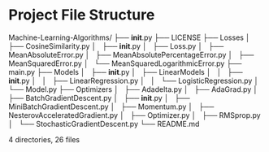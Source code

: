 # Project File Structure

Machine-Learning-Algorithms/
├── __init__.py
├── LICENSE
├── Losses
│   ├── CosineSimilarity.py
│   ├── __init__.py
│   ├── Loss.py
│   ├── MeanAbsoluteError.py
│   ├── MeanAbsolutePercentageError.py
│   ├── MeanSquaredError.py
│   └── MeanSquaredLogarithmicError.py
├── main.py
├── Models
│   ├── __init__.py
│   ├── LinearModels
│   │   ├── __init__.py
│   │   ├── LinearRegression.py
│   │   └── LogisticRegression.py
│   └── Model.py
├── Optimizers
│   ├── Adadelta.py
│   ├── AdaGrad.py
│   ├── BatchGradientDescent.py
│   ├── __init__.py
│   ├── MiniBatchGradientDescent.py
│   ├── Momentum.py
│   ├── NesterovAcceleratedGradient.py
│   ├── Optimizer.py
│   ├── RMSprop.py
│   └── StochasticGradientDescent.py
└── README.md

4 directories, 26 files
